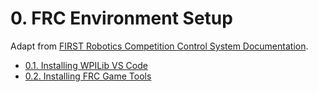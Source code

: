 # 0. FRC Environment Setup

Adapt from [FIRST Robotics Competition Control System Documentation](https://docs.wpilib.org/en/stable/index.html).

- [0.1. Installing WPILib VS Code](./0.1.md)
- [0.2. Installing FRC Game Tools](./0.2.md)
